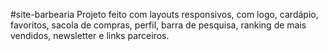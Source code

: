 #site-barbearia
Projeto feito com layouts responsivos, com logo, cardápio, favoritos, sacola de compras, perfil, barra de pesquisa, ranking de mais vendidos, newsletter e links parceiros.
